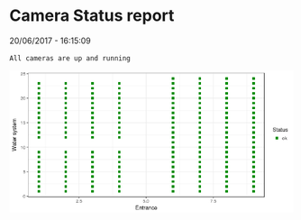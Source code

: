 Camera Status report
================
20/06/2017 - 16:15:09

    All cameras are up and running

![](camreport_files/figure-markdown_github/unnamed-chunk-2-1.png)
